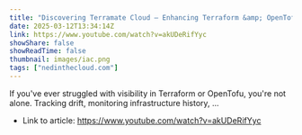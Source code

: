 ```yaml
---
title: "Discovering Terramate Cloud – Enhancing Terraform &amp; OpenTofu Management"
date: 2025-03-12T13:34:14Z
link: https://www.youtube.com/watch?v=akUDeRifYyc
showShare: false
showReadTime: false
thumbnail: images/iac.png
tags: ["nedinthecloud.com"]
---
```

If you've ever struggled with visibility in Terraform or OpenTofu, you're not alone. Tracking drift, monitoring infrastructure history, ...

- Link to article: https://www.youtube.com/watch?v=akUDeRifYyc